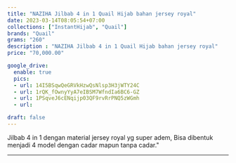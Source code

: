 ```yaml
---
title: "NAZIHA Jilbab 4 in 1 Quail Hijab bahan jersey royal"
date: 2023-03-14T08:05:54+07:00
collections: ["InstantHijab", "Quail"]
brands: "Quail"
grams: "260"
description : "NAZIHA Jilbab 4 in 1 Quail Hijab bahan jersey royal"
price: "70,000.00"

google_drive:
  enable: true
  pics:
  - url: 14I5BSqwQeGRVkHzwQsNlsp3H3jWTY24C
  - url: 1rQK_fOwnyYyA7eIBSM7WfndIa6BC6-GZ
  - url: 1PSqveJ6cENqijp03QF9rvRrPNQ5zWGmh
  - url: 

draft: false
---
```


Jilbab 4 in 1 dengan material jersey royal yg super adem, Bisa dibentuk menjadi 4 model dengan cadar mapun tanpa cadar."

----------    
 

